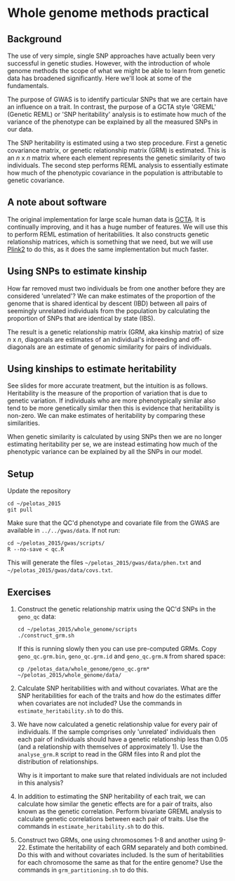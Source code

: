 Whole genome methods practical
==============================

## Background

The use of very simple, single SNP approaches have actually been very successful in genetic studies. However, with the introduction of whole genome methods the scope of what we might be able to learn from genetic data has broadened significantly. Here we'll look at some of the fundamentals.

The purpose of GWAS is to identify particular SNPs that we are certain have an influence on a trait. In contrast, the purpose of a GCTA style 'GREML' (Genetic REML) or 'SNP heritability' analysis is to estimate how much of the variance of the phenotype can be explained by all the measured SNPs in our data.

The SNP heritability is estimated using a two step procedure. First a genetic covariance matrix, or genetic relationship matrix (GRM) is estimated. This is an *n* x *n* matrix where each element represents the genetic similarity of two individuals. The second step performs REML analysis to essentially estimate how much of the phenotypic covariance in the population is attributable to genetic covariance. 


## A note about software

The original implementation for large scale human data is [GCTA](http://www.complextraitgenomics.com/software/gcta/). It is continually improving, and it has a huge number of features. We will use this to perform REML estimation of heritabilities. It also constructs genetic relationship matrices, which is something that we need, but we will use [Plink2](https://www.cog-genomics.org/plink2/) to do this, as it does the same implementation but much faster.


## Using SNPs to estimate kinship

How far removed must two individuals be from one another before they are considered 'unrelated'? We can make estimates of the proportion of the genome that is shared identical by descent (IBD) between all pairs of seemingly unrelated individuals from the population by calculating the proportion of SNPs that are identical by state (IBS). 

The result is a genetic relationship matrix (GRM, aka kinship matrix) of size *n* x *n*, diagonals are estimates of an individual's inbreeding and off-diagonals are an estimate of genomic similarity for pairs of individuals.


## Using kinships to estimate heritability

See slides for more accurate treatment, but the intuition is as follows. Heritability is the measure of the proportion of variation that is due to genetic variation. If individuals who are more phenotypically similar also tend to be more genetically similar then this is evidence that heritability is non-zero. We can make estimates of heritability by comparing these similarities.

When genetic similarity is calculated by using SNPs then we are no longer estimating heritability per se, we are instead estimating how much of the phenotypic variance can be explained by all the SNPs in our model.

## Setup

Update the repository

    cd ~/pelotas_2015
    git pull


Make sure that the QC'd phenotype and covariate file from the GWAS are available in `../../gwas/data`. If not run:

    cd ~/pelotas_2015/gwas/scripts/
    R --no-save < qc.R

This will generate the files `~/pelotas_2015/gwas/data/phen.txt` and `~/pelotas_2015/gwas/data/covs.txt`.

## Exercises

1. 	Construct the genetic relationship matrix using the QC'd SNPs in the `geno_qc` data:

        cd ~/pelotas_2015/whole_genome/scripts
        ./construct_grm.sh

	If this is running slowly then you can use pre-computed GRMs. Copy `geno_qc.grm.bin`, `geno_qc.grm.id` and `geno_qc.grm.N` from shared space:

	    cp /pelotas_data/whole_genome/geno_qc.grm* ~/pelotas_2015/whole_genome/data/


2. 	Calculate SNP heritabilities with and without covariates. What are the SNP heritabilities for each of the traits and how do the estimates differ when covariates are not included? Use the commands in `estimate_heritability.sh` to do this.


3. 	We have now calculated a genetic relationship value for every pair of individuals. If the sample comprises only 'unrelated' individuals then each pair of individuals should have a genetic relationship less than 0.05 (and a relationship with themselves of approximately 1). Use the `analyse_grm.R` script to read in the GRM files into R and plot the distribution of relationships. 

	Why is it important to make sure that related individuals are not included in this analysis?


4. 	In addition to estimating the SNP heritability of each trait, we can calculate how similar the genetic effects are for a pair of traits, also known as the genetic correlation. Perform bivariate GREML analysis to calculate genetic correlations between each pair of traits. Use the commands in `estimate_heritability.sh` to do this.

5. 	Construct two GRMs, one using chromosomes 1-8 and another using 9-22. Estimate the heritability of each GRM separately and both combined. Do this with and without covariates included. Is the sum of heritabilities for each chromosome the same as that for the entire genome? Use the commands in `grm_partitioning.sh` to do this.
